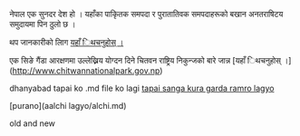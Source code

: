 नेपाल एक सुनदर देश हो । यहाँका पाकृितक समपदा 
र पुरातातिवक समपदाहरूको बखान अनतराषिटय समुदायमा 
पिन ठुलो छ । 

थप जानकारीको लािग [यहाँ िथचनुहोस् ।](http://en.wikipedia.org/wiki/Nepal)

एक सिङे गैंडा आरक्षणमा उल्लेख्निय योग्दन दिने 
चितवन राष्ट्रिय निकुन्जको बारे जान्न 
[यहाँ िथचनुहोस् ।] (http://www.chitwannationalpark.gov.np)

dhanyabad tapai ko .md file ko lagi
[tapai sanga kura garda ramro lagyo](gthfy/gthfy.md)

[purano](aalchi lagyo/alchi.md)

old and new
